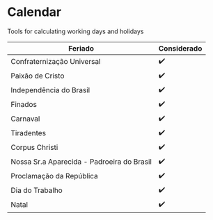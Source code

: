 # Calendar
Tools for calculating working days and holidays

| Feriado  | Considerado  |
|---|---|
|Confraternização Universal   |  :heavy_check_mark: |  
|Paixão de Cristo   |  :heavy_check_mark: |   
|Independência do Brasil   | :heavy_check_mark:  |   
|Finados|:heavy_check_mark:|
|Carnaval|:heavy_check_mark:|
|Tiradentes|:heavy_check_mark:|
|Corpus Christi|:heavy_check_mark:|
|Nossa Sr.a Aparecida - Padroeira do Brasil|:heavy_check_mark:|
|Proclamação da República|:heavy_check_mark:|
|Dia do Trabalho|:heavy_check_mark:|
|Natal|:heavy_check_mark:|
